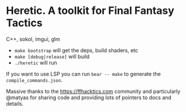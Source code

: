 # Heretic. A toolkit for Final Fantasy Tactics 

C++, sokol, imgui, glm

- `make bootstrap` will get the deps, build shaders, etc
- `make [debug|release]` will build
- `./heretic` will run

If you want to use LSP you can run `bear -- make` to generate the `compile_commands.json`.

Massive thanks to the https://ffhacktics.com community and particularly @matyas
for sharing code and providing lots of pointers to docs and details.
